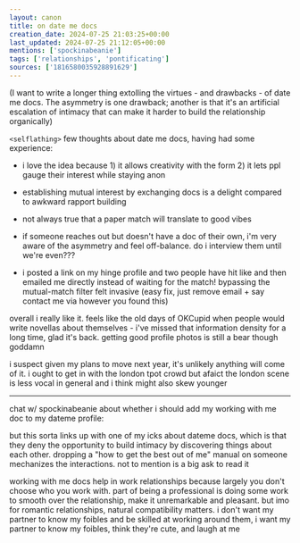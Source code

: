 ```yaml
---
layout: canon
title: on date me docs
creation_date: 2024-07-25 21:03:25+00:00
last_updated: 2024-07-25 21:12:05+00:00
mentions: ['spockinabeanie']
tags: ['relationships', 'pontificating']
sources: ['1816580035928891629']
---
```


(I want to write a longer thing extolling the virtues - and drawbacks - of date me docs. The asymmetry is one drawback; another is that it's an artificial escalation of intimacy that can make it harder to build the relationship organically)

`<selflathing>` few thoughts about date me docs, having had some experience:  
  
- i love the idea because 1) it allows creativity with the form 2) it lets ppl gauge their interest while staying anon  
- establishing mutual interest by exchanging docs is a delight compared to awkward rapport building  

- not always true that a paper match will translate to good vibes  
- if someone reaches out but doesn't have a doc of their own, i'm very aware of the asymmetry and feel off-balance. do i interview them until we're even???  

- i posted a link on my hinge profile and two people have hit like and then emailed me directly instead of waiting for the match! bypassing the mutual-match filter felt invasive (easy fix, just remove email + say contact me via however you found this)  

overall i really like it. feels like the old days of OKCupid when people would write novellas about themselves - i've missed that information density for a long time, glad it's back. getting good profile photos is still a bear though goddamn  

i suspect given my plans to move next year, it's unlikely anything will come of it. i ought to get in with the london tpot crowd but afaict the london scene is less vocal in general and i think might also skew younger  

---

chat w/ spockinabeanie about whether i should add my working with me doc to my dateme profile:

but this sorta links up with one of my icks about dateme docs, which is that they deny the opportunity to build intimacy by discovering things about each other. dropping a "how to get the best out of me" manual on someone mechanizes the interactions. not to mention is a big ask to read it

working with me docs help in work relationships because largely you don't choose who you work with. part of being a professional is doing some work to smooth over the relationship, make it unremarkable and pleasant. but imo for romantic relationships, natural compatibility matters. i don't want my partner to know my foibles and be skilled at working around them, i want my partner to know my foibles, think they're cute, and laugh at me
